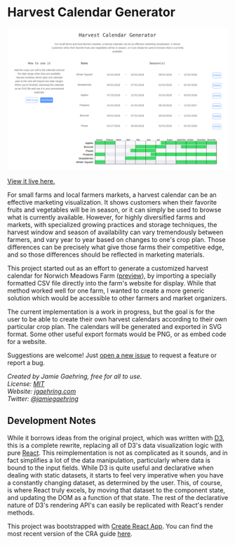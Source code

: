 # Harvest Calendar Generator
![screenshot](./screenshot.png)  

[View it live here.](https://harvest.jgaehring.com)

For small farms and local farmers markets, a harvest calendar can be an effective marketing visualization. It shows customers when their favorite fruits and vegetables will be in season, or it can simply be used to browse what is currently available. However, for highly diversified farms and markets, with specialized growing practices and storage techniques, the harvest window and season of availability can vary tremendously between farmers, and vary year to year based on changes to one's crop plan. Those differences can be precisely what give those farms their competitive edge, and so those differences should be reflected in marketing materials.

This project started out as an effort to generate a customized harvest calendar for Norwich Meadows Farm ([preview](https://jgaehring.com/harvest-calendar)), by importing a specially formatted CSV file directly into the farm's website for display. While that method worked well for one farm, I wanted to create a more generic solution which would be accessible to other farmers and market organizers.

The current implementation is a work in progress, but the goal is for the user to be able to create their own harvest calendars according to their own particular crop plan. The calendars will be generated and exported in SVG format. Some other useful export formats would be PNG, or as embed code for a website.

Suggestions are welcome! Just [open a new issue](https://github.com/jgaehring/harvest-calendar-react/issues) to request a feature or report a bug.

_Created by Jamie Gaehring, free for all to use._  
_License: [MIT](https://github.com/jgaehring/harvest-calendar-react/blob/master/LICENSE)_  
_Website: [jgaehring.com](https://jgaehring.com)_  
_Twitter:  [@jamiegaehring](https://twitter.com/JamieGaehring)_

## Development Notes
While it borrows ideas from the original project, which was written with [D3](https://d3js.org/), this is a complete rewrite, replacing all of D3's data visualization logic with pure [React](https://reactjs.org/). This reimplementation is not as complicated as it sounds, and in fact simplifies a lot of the data manipulation, particularly where data is bound to the input fields. While D3 is quite useful and declarative when dealing with static datasets, it starts to feel very imperative when you have a constantly changing dataset, as determined by the user. This, of course, is where React truly excels, by moving that dataset to the component state, and updating the DOM as a function of that state. The rest of the declarative nature of D3's rendering API's can easily be replicated with React's render methods.

This project was bootstrapped with [Create React App](https://github.com/facebookincubator/create-react-app). You can find the most recent version of the CRA guide [here](https://github.com/facebookincubator/create-react-app/blob/master/packages/react-scripts/template/README.md).

